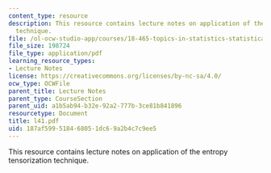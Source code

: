 ```yaml
---
content_type: resource
description: This resource contains lecture notes on application of the entropy tensorization
  technique.
file: /ol-ocw-studio-app/courses/18-465-topics-in-statistics-statistical-learning-theory-spring-2007/187af599518468051dc69a2b4c7c9ee5_l41.pdf
file_size: 198724
file_type: application/pdf
learning_resource_types:
- Lecture Notes
license: https://creativecommons.org/licenses/by-nc-sa/4.0/
ocw_type: OCWFile
parent_title: Lecture Notes
parent_type: CourseSection
parent_uid: a1b5ab94-b32e-92a2-777b-3ce81b841896
resourcetype: Document
title: l41.pdf
uid: 187af599-5184-6805-1dc6-9a2b4c7c9ee5
---
```

This resource contains lecture notes on application of the entropy tensorization technique.